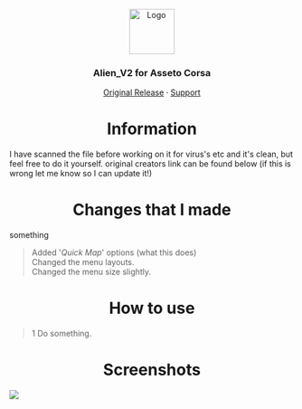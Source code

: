 <br />
<div align="center">
  <a href="https://github.com/othneildrew/Best-README-Template">
    <img src="https://github.com/othneildrew/Best-README-Template/blob/master/images/logo.png?raw=true" alt="Logo" width="80" height="80">
  </a>

  <h3 align="center">Alien_V2 for Asseto Corsa</h3>

  <p align="center">
    <a href="https://www.unknowncheats.me/forum/other-games/511184-assetto-corsa-alien-torque-grip-downforce.html">Original Release</a>
    ·
    <a href="https://discord.gg/WHHsDjm73Y">Support</a>
  </p>
</div>

<h1 align="center">Information</a></h1>

I have scanned the file before working on it for virus's etc and it's clean, but feel free to do it yourself. original creators link can be found below (if this is wrong let me know so I can update it!)

<h1 align="center">Changes that I made</a></h1>

something

>Added '*Quick Map*' options (what this does)  
>Changed the menu layouts.  
>Changed the menu size slightly.  

<h1 align="center">How to use</a></h1> 

>1 Do something.  

<h1 align="center">Screenshots</a></h1>

<img src="https://imgur.com/5OTQM6R">

